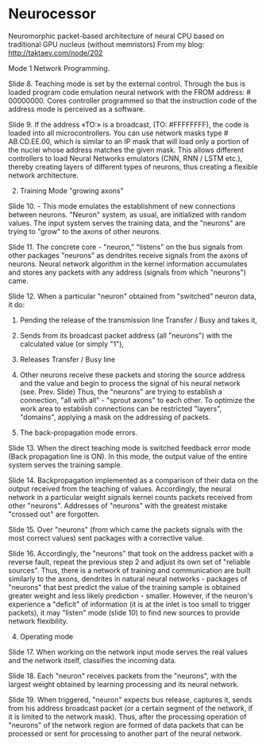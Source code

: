 # Neurocessor
Neuromorphic packet-based architecture of neural CPU based on traditional GPU nucleus (without memristors)
From my blog: http://taktaev.com/node/202


Mode 1 Network Programming.

Slide 8. Teaching mode is set by the external control. Through the bus is loaded program code emulation neural network with the FROM address: # 00000000. Cores controller programmed so that the instruction code of the address mode is perceived as a software.

Slide 9. If the address «TO:» is a broadcast, (TO: #FFFFFFFF), the code is loaded into all microcontrollers. You can use network masks type # AB.CD.EE.00, which is similar to an IP mask that will load only a portion of the nuclei whose address matches the given mask. This allows different controllers to load Neural Networks emulators (CNN, RNN / LSTM etc.), thereby creating layers of different types of neurons, thus creating a flexible network architecture.

2. Training Mode "growing axons"

Slide 10. - This mode emulates the establishment of new connections between neurons. "Neuron" system, as usual, are initialized with random values. The input system serves the training data, and the "neurons" are trying to "grow" to the axons of other neurons.

Slide 11. The concrete core - "neuron," "listens" on the bus signals from other packages "neurons" as dendrites receive signals from the axons of neurons. Neural network algorithm in the kernel information accumulates and stores any packets with any address (signals from which "neurons") came.

Slide 12. When a particular "neuron" obtained from "switched" neuron data, it do:
1. Pending the release of the transmission line Transfer / Busy and takes it,
2. Sends from its broadcast packet address (all "neurons") with the calculated value (or simply "1"),
3. Releases Transfer / Busy line
4. Other neurons receive these packets and storing the source address and the value and begin to process the signal of his neural network (see. Prev. Slide)
Thus, the "neurons" are trying to establish a connection, "all with all" - "sprout axons" to each other. To optimize the work area to establish connections can be restricted "layers", "domains", applying a mask on the addressing of packets.

3. The back-propagation mode errors.

Slide 13. When the direct teaching mode is switched feedback error mode (Back propagation line is ON). In this mode, the output value of the entire system serves the training sample.

Slide 14. Backpropagation implemented as a comparison of their data on the output received from the teaching of values. Accordingly, the neural network in a particular weight signals kernel counts packets received from other "neurons". Addresses of "neurons" with the greatest mistake "crossed out" are forgotten.

Slide 15. Over "neurons" (from which came the packets signals with the most correct values) sent packages with a corrective value.

Slide 16. Accordingly, the "neurons" that took on the address packet with a reverse fault, repeat the previous step 2 and adjust its own set of "reliable sources".
Thus, there is a network of training and communication are built similarly to the axons, dendrites in natural neural networks - packages of "neurons" that best predict the value of the training sample is obtained greater weight and less likely prediction - smaller. However, if the neuron's experience a "deficit" of information (it is at the inlet is too small to trigger packets), it may "listen" mode (slide 10) to find new sources to provide network flexibility.

4. Operating mode

Slide 17. When working on the network input mode serves the real values ​​and the network itself, classifies the incoming data.

Slide 18. Each "neuron" receives packets from the "neurons", with the largest weight obtained by learning processing and its neural network.

Slide 19. When triggered, "neuron" expects bus release, captures it, sends from his address broadcast packet (or a certain segment of the network, if it is limited to the network mask).
  Thus, after the processing operation of "neurons" of the network region are formed of data packets that can be processed or sent for processing to another part of the neural network.

